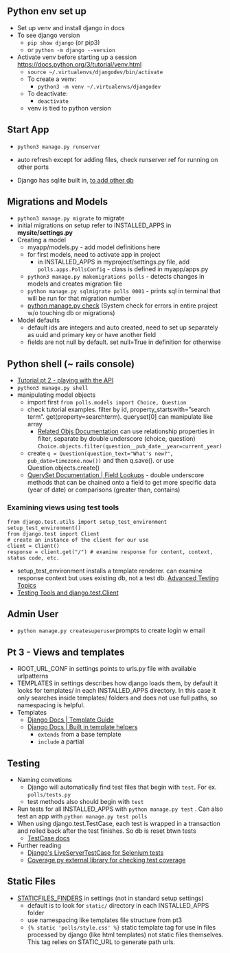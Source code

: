 ## Python env set up

- Set up venv and install django in docs
- To see django version
  - `pip show django` (or pip3)
  - or `python -m django --version`
- Activate venv before starting up a session https://docs.python.org/3/tutorial/venv.html
  - `source ~/.virtualenvs/djangodev/bin/activate`
  - To create a venv:
    - `python3 -m venv ~/.virtualenvs/djangodev`
  - To deactivate:
    - `deactivate`
  - venv is tied to python version

## Start App

- `python3 manage.py runserver`

- auto refresh except for adding files, check runserver ref for running on other ports
- Django has sqlite built in, [to add other db](https://docs.djangoproject.com/en/5.1/topics/install/#get-your-database-running)

## Migrations and Models

- `python3 manage.py migrate` to migrate
- initial migrations on setup refer to INSTALLED_APPS in **mysite/settings.py**
- Creating a model
  - myapp/models.py - add model definitions here
  - for first models, need to activate app in project
    - in INSTALLED_APPS in myproject/settings.py file, add `polls.apps.PollsConfig` - class is defined in myapp/apps.py
  - `python3 manage.py makemigrations polls` - detects changes in models and creates migration file
  - `python manage.py sqlmigrate polls 0001` - prints sql in terminal that will be run for that migration number
  - [python manage.py check](https://docs.djangoproject.com/en/5.1/ref/django-admin/#django-admin-check) (System check for errors in entire project w/o touching db or migrations)
- Model defaults
  - default ids are integers and auto created, need to set up separately as uuid and primary key or have another field
  - fields are not null by default. set null=True in definition for otherwise

## Python shell (~ rails console)

- [Tutorial pt 2 - playing with the API](https://docs.djangoproject.com/en/5.1/intro/tutorial02/#playing-with-the-api)
- `python3 manage.py shell`
- manipulating model objects
  - import first `from polls.models import Choice, Question`
  - check tutorial examples. filter by id, property_startswith=”search term”. get(property=searchterm). queryset[0] can manipulate like array
    - [Related Objs Documentation](https://docs.djangoproject.com/en/5.1/ref/models/relations/) can use relationship properties in filter, separate by double underscore (choice, question) `Choice.objects.filter(question__pub_date__year=current_year)`
  - create `q = Question(question_text="What's new?", pub_date=timezone.now())` and then q.save(). or use Question.objects.create()
  - [QuerySet Documentation | Field Lookups](https://docs.djangoproject.com/en/5.2/ref/models/querysets/#field-lookups) - double underscore methods that can be chained onto a field to get more specific data (year of date) or comparisons (greater than, contains)

### Examining views using test tools

```
from django.test.utils import setup_test_environment
setup_test_environment()
from django.test import Client
# create an instance of the client for our use
client = Client()
response = client.get("/") # examine response for content, context, status code, etc.
```

- setup_test_environment installs a template renderer. can examine response context but uses existing db, not a test db. [Advanced Testing Topics](https://docs.djangoproject.com/en/5.1/topics/testing/advanced/#django.test.utils.setup_test_environment)
- [Testing Tools and django.test.Client](https://docs.djangoproject.com/en/5.1/topics/testing/tools/#testing-tools)

## Admin User

- `python manage.py createsuperuser`prompts to create login w email

## Pt 3 - Views and templates

- ROOT_URL_CONF in settings points to urls.py file with available urlpatterns
- TEMPLATES in settings describes how django loads them, by default it looks for templates/ in each INSTALLED_APPS directory. In this case it only searches inside templates/ folders and does not use full paths, so namespacing is helpful.
- Templates
  - [Django Docs | Template Guide](https://docs.djangoproject.com/en/5.1/topics/templates/)
  - [Django Docs | Built in template helpers](https://docs.djangoproject.com/en/5.1/ref/templates/builtins/#std-templatetag-for)
    - `extends` from a base template
    - `include` a partial

## Testing

- Naming convetions
  - Django will automatically find test files that begin with `test`. For ex. `polls/tests.py`
  - test methods also should begin with `test`
- Run tests for all INSTALLED_APPS with `python manage.py test` . Can also test an app with `python manage.py test polls`
- When using django.test.TestCase, each test is wrapped in a transaction and rolled back after the test finishes. So db is reset btwn tests
  - [TestCase docs](https://docs.djangoproject.com/en/5.1/topics/testing/tools/#testcase)
- Further reading
  - [Django's LiveServerTestCase for Selenium tests](https://docs.djangoproject.com/en/5.1/topics/testing/tools/#liveservertestcase)
  - [Coverage.py external library for checking test coverage](https://docs.djangoproject.com/en/5.1/topics/testing/advanced/#integration-with-coverage-py)

## Static Files

- [STATICFILES_FINDERS](https://docs.djangoproject.com/en/5.1/ref/settings/#std-setting-STATICFILES_FINDERS) in settings (not in standard setup settings)
  - default is to look for `static/` directory in each INSTALLED_APPS folder
  - use namespacing like templates file structure from pt3
  - `{% static 'polls/style.css' %}` static template tag for use in files processed by django (like html templates) not static files themselves. This tag relies on STATIC_URL to generate path urls.
